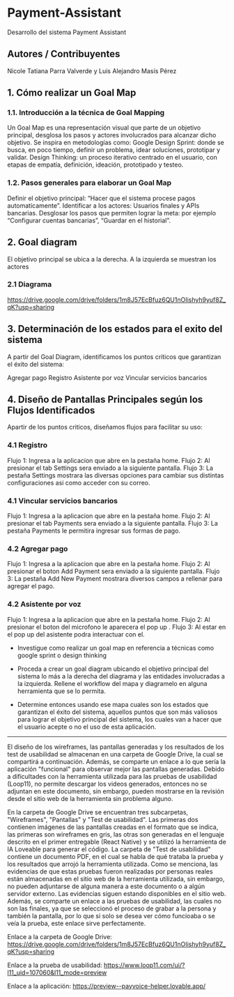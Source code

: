 # Payment-Assistant
Desarrollo del sistema Payment Assistant

## Autores / Contribuyentes
Nicole Tatiana Parra Valverde y Luis Alejandro Masís Pérez 


## 1. Cómo realizar un Goal Map

### 1.1. Introducción a la técnica de Goal Mapping
Un Goal Map es una representación visual que parte de un objetivo principal, desglosa los pasos y actores involucrados para alcanzar dicho objetivo. Se inspira en metodologías como:
Google Design Sprint: donde se busca, en poco tiempo, definir un problema, idear soluciones, prototipar y validar.
Design Thinking: un proceso iterativo centrado en el usuario, con etapas de empatía, definición, ideación, prototipado y testeo.

### 1.2. Pasos generales para elaborar un Goal Map
Definir el objetivo principal: “Hacer que el sistema procese pagos automaticamente”.
Identificar a los actores: Usuarios finales y APIs bancarias.
Desglosar los pasos que permiten lograr la meta: por ejemplo “Configurar cuentas bancarias”, “Guardar en el historial”.

## 2. Goal diagram

El objetivo principal se ubica a la derecha.
A la izquierda se muestran los actores

### 2.1 Diagrama

https://drive.google.com/drive/folders/1m8J57EcBfuz6QU1nOIishyh9yuf8Z_qK?usp=sharing

## 3. Determinación de los estados  para el exito del sistema

A partir del Goal Diagram, identificamos los puntos críticos que garantizan el éxito del sistema:

Agregar pago
Registro
Asistente por voz
Vincular servicios bancarios


## 4. Diseño de Pantallas Principales según los Flujos Identificados

Apartir de los puntos criticos, diseñamos flujos para facilitar su uso:

### 4.1 Registro

Flujo 1: Ingresa a la aplicacion que abre en la pestaña home.
Flujo 2: Al presionar el tab Settings sera enviado a la siguiente pantalla.
Flujo 3: La pestaña Settings mostrara las diversas opciones para cambiar sus distintas configuraciones asi como acceder con su correo.

### 4.1 Vincular servicios bancarios
Flujo 1: Ingresa a la aplicacion que abre en la pestaña home.
Flujo 2: Al presionar el tab Payments sera enviado a la siguiente pantalla.
Flujo 3: La pestaña Payments le permitira ingresar sus formas de pago.

### 4.2 Agregar pago
Flujo 1: Ingresa a la aplicacion que abre en la pestaña home.
Flujo 2: Al presionar el boton Add Payment sera enviado a la siguiente pantalla.
Flujo 3: La pestaña Add New Payment mostrara diversos campos a rellenar para agregar el pago.

### 4.2 Asistente por voz
Flujo 1: Ingresa a la aplicacion que abre en la pestaña home.
Flujo 2: Al presionar el boton del microfono le aparecera el pop up .
Flujo 3: Al estar en el pop up del asistente podra interactuar con el.










- Investigue como realizar un goal map en referencia a técnicas como google sprint o design thinking

- Proceda a crear un goal diagram ubicando el objetivo principal del sistema lo más a la derecha del diagrama y las entidades involucradas a la izquierda. Rellene el workflow del mapa y diagramelo en alguna herramienta que se lo permita.

- Determine entonces usando ese mapa cuales son los estados que garantizan el éxito del sistema, aquellos puntos que son más valiosos para lograr el objetivo principal del sistema, los cuales van a hacer que el usuario acepte o no el uso de esta aplicación.
_________________________________________________

El diseño de los wireframes, las pantallas generadas y los resultados de los test de usabilidad se almacenan en una carpeta de Google Drive, la cual se compartirá a continuación. Además, se comparte un enlace a lo que sería la aplicación "funcional" para observar mejor las pantallas generadas.
Debido a dificultades con la herramienta utilizada para las pruebas de usabilidad (Loop11), no permite descargar los videos generados, entonces no se adjuntan en este documento, sin embargo, pueden mostrarse en la revisión desde el sitio web de la herramienta sin problema alguno.

En la carpeta de Google Drive se encuentran tres subcarpetas, "Wireframes", "Pantallas" y "Test de usabilidad". Las primeras dos contienen imágenes de las pantallas creadas en el formato que se indica, las primeras son wireframes en gris, las otras son generadas en el lenguaje descrito en el primer entregable (React Native) y se utilizó la herramienta de IA Loveable para generar el código. 
La carpeta de "Test de usabilidad" contiene un documento PDF, en el cual se habla de qué trataba la prueba y los resultados que arrojó la herramienta utilizada. Como se menciona, las evidencias de que estas pruebas fueron realizadas por personas reales están almacenadas en el sitio web de la herramienta utilizada, sin embargo, no pueden adjuntarse de alguna manera a este documento o a algún servidor externo. Las evidencias siguen estando disponibles en el sitio web.
Además, se comparte un enlace a las pruebas de usabilidad, las cuales no son las finales, ya que se seleccionó el proceso de grabar a la persona y también la pantalla, por lo que si solo se desea ver cómo funcioaba o se veía la prueba, este enlace sirve perfectamente.

Enlace a la carpeta de Google Drive:
https://drive.google.com/drive/folders/1m8J57EcBfuz6QU1nOIishyh9yuf8Z_qK?usp=sharing

Enlace a la prueba de usabilidad:
https://www.loop11.com/ui/?l11_uid=107060&l11_mode=preview

Enlace a la aplicación:
https://preview--payvoice-helper.lovable.app/
